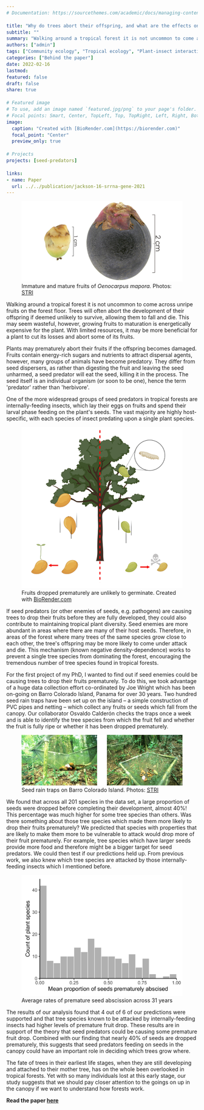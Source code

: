 ```yaml
---
# Documentation: https://sourcethemes.com/academic/docs/managing-content/

title: "Why do trees abort their offspring, and what are the effects on biodiversity?"
subtitle: ""
summary: "Walking around a tropical forest it is not uncommon to come across unripened fruits on the floor. Trees will often abort the development of their offspring if deemed unlikely to reach adulthood as a plant, allowing them to fall and die."
authors: ["admin"]
tags: ["Community ecology", "Tropical ecology", "Plant-insect interactions"]
categories: ["Behind the paper"]
date: 2022-02-16
lastmod:
featured: false
draft: false
share: true

# Featured image
# To use, add an image named `featured.jpg/png` to your page's folder.
# Focal points: Smart, Center, TopLeft, Top, TopRight, Left, Right, BottomLeft, Bottom, BottomRight.
image:
  caption: "Created with [BioRender.com](https://biorender.com)"
  focal_point: "Center"
  preview_only: true

# Projects
projects: [seed-predators]

links:
- name: Paper
  url: ../../publication/jackson-16-srrna-gene-2021
---
```


<figure>
  <img src="Oenocarpus-mapora.png">
  <figcaption>Immature and mature fruits of <i>Oenocarpus mapora.</i> Photos: <a href= https://biogeodb.stri.si.edu/bioinformatics/dfm/metas/view/9429>STRI</a></figcaption>
</figure>

Walking around a tropical forest it is not uncommon to come across unripe fruits on the forest floor. Trees will often abort the development of their offspring if deemed unlikely to survive, allowing them to fall and die. This may seem wasteful, however, growing fruits to maturation is energetically expensive for the plant. With limited resources, it may be more beneficial for a plant to cut its losses and abort some of its fruits.

Plants may prematurely abort their fruits if the offspring becomes damaged. Fruits contain energy-rich sugars and nutrients to attract dispersal agents, however, many groups of animals have become predatory. They differ from seed dispersers, as rather than digesting the fruit and leaving the seed unharmed, a seed predator will eat the seed, killing it in the process. The seed itself is an individual organism (or soon to be one), hence the term 'predator' rather than 'herbivore'.

One of the more widespread groups of seed predators in tropical forests are internally-feeding insects, which lay their eggs on fruits and spend their larval phase feeding on the plant's seeds. The vast majority are highly host-specific, with each species of insect predating upon a single plant species.

<figure>
  <img src="featured.png" width = "600">
  <figcaption>Fruits dropped prematurely are unlikely to germinate. Created with <a href= https://biorender.com>BioRender.com</a></figcaption>
</figure>

If seed predators (or other enemies of seeds, e.g. pathogens) are causing trees to drop their fruits before they are fully developed, they could also contribute to maintaining tropical plant diversity. Seed enemies are more abundant in areas where there are many of their host seeds. Therefore, in areas of the forest where many trees of the same species grow close to each other, the tree's offspring may be more likely to come under attack and die. This mechanism (known negative density-dependence) works to prevent a single tree species from dominating the forest, encouraging the tremendous number of tree species found in tropical forests. 

For the first project of my PhD, I wanted to find out if seed enemies could be causing trees to drop their fruits prematurely. To do this, we took advantage of a huge data collection effort co-ordinated by Joe Wright which has been on-going on Barro Colorado Island, Panama for over 30 years. Two hundred seed rain traps have been set up on the island – a simple construction of PVC pipes and netting – which collect any fruits or seeds which fall from the canopy. Our collaborator Osvaldo Calderón checks the traps once a week and is able to identify the tree species from which the fruit fell and whether the fruit is fully ripe or whether it has been dropped prematurely.

<figure>
  <img src="traps.png" width = "800">
  <figcaption>Seed rain traps on Barro Colorado Island. </i> Photos: <a href= https://biogeodb.stri.si.edu/bioinformatics/dfm/metas/view/5982>STRI</a></figcaption>
</figure>

We found that across all 201 species in the data set, a large proportion of seeds were dropped before completing their development, almost 40%! This percentage was much higher for some tree species than others. Was there something about those tree species which made them more likely to drop their fruits prematurely? We predicted that species with properties that are likely to make them more to be vulnerable to attack would drop more of their fruit prematurely. For example, tree species which have larger seeds provide more food and therefore might be a bigger target for seed predators. We could then test if our predictions held up. From previous work, we also knew which tree species are attacked by those internally-feeding insects which I mentioned before.

<figure>
  <img src="histogram.png" width = "600">
  <figcaption>Average rates of premature seed abscission across 31 years</figcaption>
</figure>

The results of our analysis found that 4 out of 6 of our predictions were supported and that tree species known to be attacked by internally-feeding insects had higher levels of premature fruit drop. These results are in support of the theory that seed predators could be causing some premature fruit drop. Combined with our finding that nearly 40% of seeds are dropped prematurely, this suggests that seed predators feeding on seeds in the canopy could have an important role in deciding which trees grow where.

The fate of trees in their earliest life stages, when they are still developing and attached to their mother tree, has on the whole been overlooked in tropical forests. Yet with so many individuals lost at this early stage, our study suggests that we should pay closer attention to the goings on up in the canopy if we want to understand how forests work.

__Read the paper [here](https://doi.org/10.1111/1365-2745.13867)__
